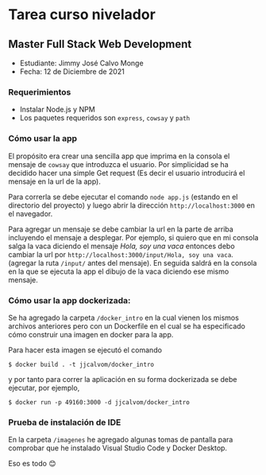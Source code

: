 # Tarea curso nivelador
## Master Full Stack Web Development

- Estudiante: Jimmy José Calvo Monge
- Fecha: 12 de Diciembre de 2021

### Requerimientos

- Instalar Node.js y NPM
- Los paquetes requeridos son `express`, `cowsay` y `path`

### Cómo usar la app

El propósito era crear una sencilla app que imprima en la consola el mensaje de `cowsay` que introduzca el usuario. Por simplicidad se ha decidido hacer una simple Get request (Es decir el usuario introducirá el mensaje en la url de la app).

Para correrla se debe ejecutar el comando `node app.js` (estando en el directorio del proyecto) y luego abrir la dirección `http://localhost:3000` en el navegador.

Para agregar un mensaje se debe cambiar la url en la parte de arriba incluyendo el mensaje a desplegar. Por ejemplo, si quiero que en mi consola salga la vaca diciendo el mensaje *Hola, soy una vaca* entonces debo cambiar la url por `http://localhost:3000/input/Hola, soy una vaca`. (agregar la ruta `/input/` antes del mensaje).
En seguida saldrá en la consola en la que se ejecuta la app el dibujo de la vaca diciendo ese mismo mensaje.

### Cómo usar la app dockerizada:

Se ha agregado la carpeta `/docker_intro` en la cual vienen los mismos archivos anteriores pero con un Dockerfile en el cual se ha especificado cómo construir una imagen en docker para la app.

Para hacer esta imagen se ejecutó el comando 

`$ docker build . -t jjcalvom/docker_intro`

y por tanto para correr la aplicación en su forma dockerizada se debe ejecutar, por ejemplo,

`$ docker run -p 49160:3000 -d jjcalvom/docker_intro`

### Prueba de instalación de IDE 

En la carpeta `/imagenes` he agregado algunas tomas de pantalla para comprobar que he instalado Visual Studio Code y Docker Desktop.

Eso es todo :blush: